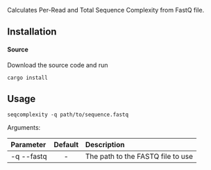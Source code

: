 Calculates Per-Read and Total Sequence Complexity from FastQ file.

## Installation

#### Source

Download the source code and run

    cargo install

## Usage

```
seqcomplexity -q path/to/sequence.fastq
```

Arguments: 

| Parameter                 | Default       | Description   |	
| :------------------------ |:-------------:| :-------------|
| -q --fastq 	       |	-           |The path to the FASTQ file to use
